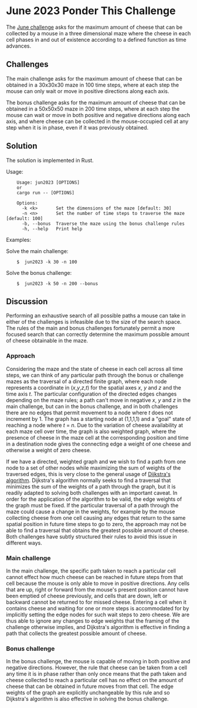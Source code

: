 # June 2023 Ponder This Challenge
The [June challenge](https://research.ibm.com/haifa/ponderthis/challenges/June2023.html) asks for the maximum amount of cheese that can be collected by a mouse in a three dimensional maze where the cheese in each cell phases in and out of existence according to a defined function as time advances.

## Challenges

The main challenge asks for the maximum amount of cheese that can be obtained in a 30x30x30 maze in 100 time steps, where at each step the mouse can only wait or move in positive directions along each axis.

The bonus challenge asks for the maximum amount of cheese that can be obtained in a 50x50x50 maze in 200 time steps, where at each step the mouse can wait or move in both positive and negative directions along each axis, and where cheese can be collected in the mouse-occupied cell at any step when it is in phase, even if it was previously obtained.

## Solution

The solution is implemented in Rust.

Usage:

		Usage: jun2023 [OPTIONS]
		or
		cargo run -- [OPTIONS]
	
		Options:
		  -k <k>       Set the dimensions of the maze [default: 30]
		  -n <n>       Set the number of time steps to traverse the maze [default: 100]
		  -b, --bonus  Traverse the maze using the bonus challenge rules
		  -h, --help   Print help



Examples:

Solve the main challenge:

		$  jun2023 -k 30 -n 100
        
Solve the bonus challenge:

		$  jun2023 -k 50 -n 200 --bonus
		
## Discussion

Performing an exhaustive search of all possible paths a mouse can take in either of the challenges is infeasible due to the size of the search space. The rules of the main and bonus challenges fortunately permit a more focused search that can correctly determine the maximum possible amount of cheese obtainable in the maze.

### Approach

Considering the maze and the state of cheese in each cell across all time steps, we can think of any particular path through the bonus or challenge mazes as the traversal of a directed finite graph, where each node represents a coordinate in (*x*,*y*,*z*,*t*) for the spatial axes *x*, *y* and *z* and the time axis *t*.  The particular configuration of the directed edges changes depending on the maze rules; a path can't move in negative *x*, *y* and *z* in the main challenge, but can in the bonus challenge, and in both challenges there are no edges that permit movement to a node where *t* does not increment by 1. The graph has a starting node at (1,1,1,1) and a "goal" state of reaching a node where *t* = *n*. Due to the variation of cheese availability at each maze cell over time, the graph is also weighted graph, where the presence of cheese in the maze cell at the corresponding position and time in a destination node gives the connecting edge a weight of one cheese and otherwise a weight of zero cheese. 

If we have a directed, weighted graph and we wish to find a path from one node to a set of other nodes while maximizing the sum of weights of the traversed edges, this is very close to the general usage of [Dijkstra's algorithm](https://en.wikipedia.org/wiki/Dijkstra%27s_algorithm). Dijkstra's algorithm normally seeks to find a traversal that minimizes the sum of the weights of a path through the graph, but it is readily adapted to solving both challenges with an important caveat. In order for the application of the algorithm to be valid, the edge weights of the graph must be fixed. If the particular traversal of a path through the maze could cause a change in the weights, for example by the mouse collecting cheese from one cell causing any edges that return to the same spatial position in future time steps to go to zero, the approach may not be able to find a traversal that obtains the greatest possible amount of cheese. Both challenges have subtly structured their rules to avoid this issue in different ways.

### Main challenge

In the main challenge, the specific path taken to reach a particular cell cannot effect how much cheese can be reached in future steps from that cell because the mouse is only able to move in positive directions. Any cells that are up, right or forward from the mouse's present position cannot have been emptied of cheese previously, and cells that are down, left or backward cannot be returned to for missed cheese. Entering a cell when it contains cheese and waiting for one or more steps is accommodated for by implicitly setting the edge nodes for such wait steps to zero cheese. We are thus able to ignore any changes to edge weights that the framing of the challenge otherwise implies, and Dijkstra's algorithm is effective in finding a path that collects the greatest possible amount of cheese.

### Bonus challenge

In the bonus challenge, the mouse is capable of moving in both positive and negative directions. However, the rule that cheese can be taken from a cell any time it is in phase rather than only once means that the path taken and cheese collected to reach a particular cell has no effect on the amount of cheese that can be obtained in future moves from that cell. The edge weights of the graph are explicitly unchangeable by this rule and so Dijkstra's algorithm is also effective in solving the bonus challenge.
